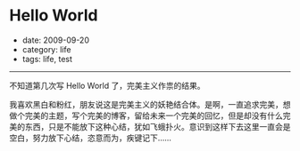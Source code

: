 ﻿# Hello World
- date: 2009-09-20
- category: life
- tags: life, test

---------------

不知道第几次写 Hello World 了，完美主义作祟的结果。

我喜欢黑白和粉红，朋友说这是完美主义的妖艳结合体。是啊，一直追求完美，想做个完美的主题，写个完美的博客，留给未来一个完美的回忆，但是却没有什么完美的东西，只是不能放下这种心结，犹如飞蛾扑火。意识到这样下去这里一直会是空白，努力放下心结，恣意而为，疾键记下……